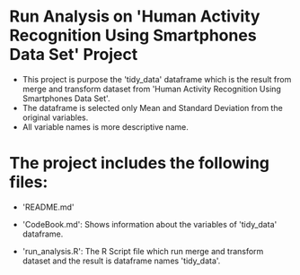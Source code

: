 Run Analysis on 'Human Activity Recognition Using Smartphones Data Set' Project
======================================

- This project is purpose the 'tidy_data' dataframe which is the result from merge and transform dataset from 'Human Activity Recognition Using Smartphones Data Set'.
- The dataframe is selected only Mean and Standard Deviation from the original variables.
- All variable names is more descriptive name.

The project includes the following files:
=========================================

- 'README.md'

- 'CodeBook.md': Shows information about the variables of 'tidy_data' dataframe.

- 'run_analysis.R': The R Script file which run merge and transform dataset and the result is  dataframe names 'tidy_data'.